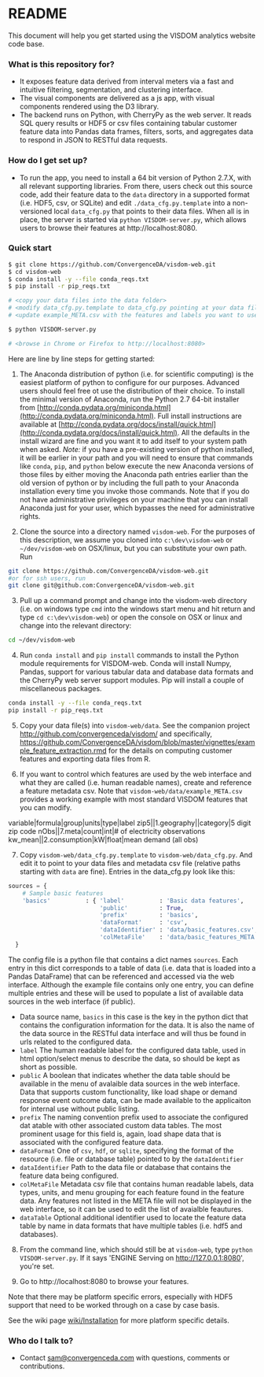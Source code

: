 # README #

This document will help you get started using the VISDOM analytics website code base.

### What is this repository for? ###

* It exposes feature data derived from interval meters via a fast and intuitive filtering, segmentation, and clustering interface.
* The visual components are delivered as a js app, with visual components rendered using the D3 library.
* The backend runs on Python, with CherryPy as the web server. It reads SQL query results or HDF5 or csv files containing tabular customer feature data into Pandas data frames, filters, sorts, and aggregates data to respond in JSON to RESTful data requests.

### How do I get set up? ###

* To run the app, you need to install a 64 bit version of Python 2.7.X, with all relevant supporting libraries. From there, users check out this source code, add their feature data to the `data` directory in a supported format (i.e. HDF5, csv, or SQLite) and edit `./data_cfg.py.template` into a non-versioned local `data_cfg.py` that points to their data files. When all is in place, the server is started via `python VISDOM-server.py`, which allows users to browse their features at http://localhost:8080.

### Quick start ###
```bash
$ git clone https://github.com/ConvergenceDA/visdom-web.git
$ cd visdom-web
$ conda install -y --file conda_reqs.txt
$ pip install -r pip_reqs.txt

# <copy your data files into the data folder>
# <modify data_cfg.py.template to data_cfg.py pointing at your data files>
# <update example_META.csv with the features and labels you want to use>

$ python VISDOM-server.py

# <browse in Chrome or Firefox to http://localhost:8080>
```

Here are line by line steps for getting started:

1. The Anaconda distribution of python (i.e. for scientific computing) is the easiest platform of python to configure for our purposes. Advanced users should feel free ot use the distribution of their choice. To install the minimal version of Anaconda, run the Python 2.7 64-bit installer from [http://conda.pydata.org/miniconda.html](http://conda.pydata.org/miniconda.html). Full install instructions are available at [http://conda.pydata.org/docs/install/quick.html](http://conda.pydata.org/docs/install/quick.html). All the defaults in the install wizard are fine and you want it to add itself to your system path when asked. *Note:* if you have a pre-existing version of python installed, it will be earlier in your path and you will need to ensure that commands like `conda`, `pip`, and `python` below execute the new Anaconda versions of those files by either moving the Anaconda path entries earlier than the old version of python or by including the full path to your Anaconda installation every time you invoke those commands. Note that if you do not have administrative privileges on your machine that you can install Anaconda just for your user, which bypasses the need for administrative rights.

2. Clone the source into a directory named `visdom-web`. For the purposes of this description, we assume you cloned into `c:\dev\visdom-web` or `~/dev/visdom-web` on OSX/linux, but you can substitute your own path. Run 
  ```bash
  git clone https://github.com/ConvergenceDA/visdom-web.git
  #or for ssh users, run 
  git clone git@github.com:ConvergenceDA/visdom-web.git
  ```

3. Pull up a command prompt and change into the visdom-web directory (i.e. on windows type `cmd` into the windows start menu and hit return and type `cd c:\dev\visdom-web`) or open the console on OSX or linux and change into the relevant directory: 
  ```bash
  cd ~/dev/visdom-web
  ```

4. Run `conda install` and `pip install` commands to install the Python module requirements for VISDOM-web. Conda will install Numpy, Pandas, support for various tabular data and database data formats and the CherryPy web server support modules. Pip will install a couple of miscellaneous packages.

  ```bash
  conda install -y --file conda_reqs.txt
  pip install -r pip_reqs.txt
  ```

5. Copy your data file(s) into `visdom-web/data`. See the companion project http://github.com/convergenceda/visdom/ and specifically, https://github.com/ConvergenceDA/visdom/blob/master/vignettes/example_feature_extraction.rmd for the details on computing customer features and exporting data files from R.

6. If you want to control which features are used by the web interface and what they are called (i.e. human readable names), create and reference a feature metadata csv. Note that `visdom-web/data/example_META.csv` provides a working example with most standard VISDOM features that you can modify. 

  variable|formula|group|units|type|label
  zip5||1.geography||category|5 digit zip code
  nObs||7.meta|count|int|# of electricity observations
  kw_mean||2.consumption|kW|float|mean demand (all obs)

7. Copy `visdom-web/data_cfg.py.template` to `visdom-web/data_cfg.py`. And edit it to point to your data files and metadata csv file (relative paths starting with `data` are fine). Entries in the data_cfg.py look like this:

  ```python
  sources = {
      # Sample basic features
      'basics'          : { 'label'          : 'Basic data features', 
                            'public'         : True, 
                            'prefix'         : 'basics',
                            'dataFormat'     : 'csv',    
                            'dataIdentifier' : 'data/basic_features.csv',  
                            'colMetaFile'    : 'data/basic_features_META.csv'},
    }
  ```

  The config file is a python file that contains a dict names `sources`. Each entry in this dict corresponds to a table of data (i.e. data that is loaded into a Pandas DataFrame) that can be referenced and accessed via the web interface. Although the example file contains only one entry, you can define multiple entries and these will be used to populate a list of available data sources in the web interface (if public). 

  * Data source name, `basics` in this case is the key in the python dict that contains the configuration information for the data. It is also the name of the data source in the RESTful data interface and will thus be found in urls related to the configured data.
  * `label` The human readable label for the configured data table, used in html option/select menus to describe the data, so should be kept as short as possible.
  * `public` A boolean that indicates whether the data table should be available in the menu of avalaible data sources in the web interface. Data that supports custom functionality, like load shape or demand response event outcome data, can be made available to the applicaiton for internal use without public listing.
  * `prefix` The naming convention prefix used to associate the configured dat atable with other associated custom data tables. The most prominent usage for this field is, again, load shape data that is associated with the configured feature data.
  * `dataFormat` One of `csv`, `hdf`, or `sqlite`, specifying the format of the resource (i.e. file or database table) pointed to by the `dataIdentifier`
  * `dataIdentifier` Path to the data file or database that contains the feature data being configured.
  * `colMetaFile` Metadata csv file that contains human readable labels, data types, units, and menu grouping for each feature found in the feature data. Any features not listed in the META file will not be displayed in the web interface, so it can be used to edit the list of avaialble feautures.
  * `dataTable` Optional additional identifier used to locate the feature data table by name in data formats that have multiple tables (i.e. hdf5 and databases).

8. From the command line, which should still be at `visdom-web`, type `python VISDOM-server.py`. If it says 'ENGINE Serving on http://127.0.0.1:8080', you're set.

9. Go to http://localhost:8080 to browse your features.

Note that there may be platform specific errors, especially with HDF5 support that need to be worked through on a case by case basis.

See the wiki page [wiki/Installation](wiki/Installation) for more platform specific details.

### Who do I talk to? ###

* Contact sam@convergenceda.com with questions, comments or contributions.
